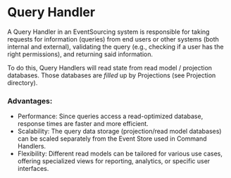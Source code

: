 # Query Handler

A Query Handler in an EventSourcing system is responsible for taking requests for information (queries) from end users or other systems (both internal and external), validating the query (e.g., checking if a user has the right permissions), and returning said information.

To do this, Query Handlers will read state from read model / projection databases. Those databases are _filled_ up by Projections (see Projection directory).

### Advantages:

- Performance: Since queries access a read-optimized database, response times are faster and more efficient.
- Scalability: The query data storage (projection/read model databases) can be scaled separately from the Event Store used in Command Handlers.
- Flexibility: Different read models can be tailored for various use cases, offering specialized views for reporting, analytics, or specific user interfaces.

